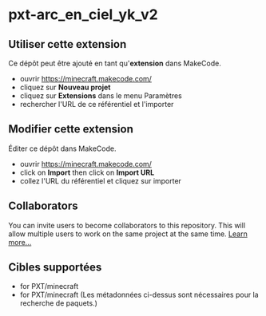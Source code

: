 # pxt-arc_en_ciel_yk_v2



## Utiliser cette extension

Ce dépôt peut être ajouté en tant qu'**extension** dans MakeCode.

* ouvrir https://minecraft.makecode.com/
* cliquez sur **Nouveau projet**
* cliquez sur **Extensions** dans le menu Paramètres
* rechercher l'URL de ce référentiel et l'importer

## Modifier cette extension

Éditer ce dépôt dans MakeCode.

* ouvrir https://minecraft.makecode.com/
* click on **Import** then click on **Import URL**
* collez l'URL du référentiel et cliquez sur importer

## Collaborators

You can invite users to become collaborators to this repository.
This will allow multiple users to work on the same project at the same time.
[Learn more...](https://help.github.com/en/articles/inviting-collaborators-to-a-personal-repository)

## Cibles supportées

* for PXT/minecraft
* for PXT/minecraft
(Les métadonnées ci-dessus sont nécessaires pour la recherche de paquets.)

